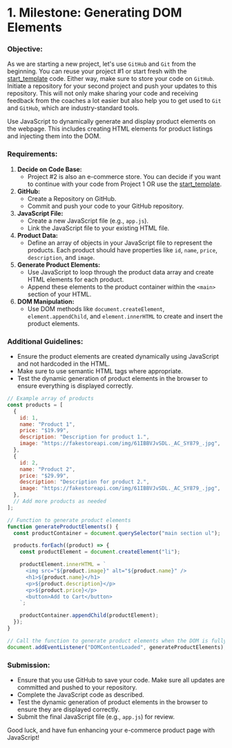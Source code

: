 # 1. Milestone: Generating DOM Elements

### Objective:

As we are starting a new project, let's use `GitHub` and `Git` from the beginning. You can reuse your project #1 or start fresh with the [start_template](https://github.com/ReDI-School/fullstack_bootcamp/tree/main/projects/02_javascript/start_template) code. Either way, make sure to store your code on `GitHub`. Initiate a repository for your second project and push your updates to this repository. This will not only make sharing your code and receiving feedback from the coaches a lot easier but also help you to get used to `Git` and `GitHub`, which are industry-standard tools. 

Use JavaScript to dynamically generate and display product elements on the webpage. This includes creating HTML elements for product listings and injecting them into the DOM.

### Requirements:
1. **Decide on Code Base:**
   - Project #2 is also an e-commerce store. You can decide if you want to continue with your code from Project 1 OR use the [start_template](https://github.com/ReDI-School/fullstack_bootcamp/tree/main/projects/02_javascript/start_template).
1. **GitHub:**
   - Create a Repository on GitHub.
   - Commit and push your code to your GitHub repository.
2. **JavaScript File:**
   - Create a new JavaScript file (e.g., `app.js`).
   - Link the JavaScript file to your existing HTML file.
3. **Product Data:**
   - Define an array of objects in your JavaScript file to represent the products. Each product should have properties like `id`, `name`, `price`, `description`, and `image`.
4. **Generate Product Elements:**
   - Use JavaScript to loop through the product data array and create HTML elements for each product.
   - Append these elements to the product container within the `<main>` section of your HTML.
5. **DOM Manipulation:**
   - Use DOM methods like `document.createElement`, `element.appendChild`, and `element.innerHTML` to create and insert the product elements.

### Additional Guidelines:

- Ensure the product elements are created dynamically using JavaScript and not hardcoded in the HTML.
- Make sure to use semantic HTML tags where appropriate.
- Test the dynamic generation of product elements in the browser to ensure everything is displayed correctly.

```jsx
// Example array of products
const products = [
  {
    id: 1,
    name: "Product 1",
    price: "$19.99",
    description: "Description for product 1.",
    image: "https://fakestoreapi.com/img/61IBBVJvSDL._AC_SY879_.jpg",
  },
  {
    id: 2,
    name: "Product 2",
    price: "$29.99",
    description: "Description for product 2.",
    image: "https://fakestoreapi.com/img/61IBBVJvSDL._AC_SY879_.jpg",
  },
  // Add more products as needed
];

// Function to generate product elements
function generateProductElements() {
  const productContainer = document.querySelector("main section ul");

  products.forEach((product) => {
    const productElement = document.createElement("li");

    productElement.innerHTML = `
      <img src="${product.image}" alt="${product.name}" />
      <h1>${product.name}</h1>
      <p>${product.description}</p>
      <p>${product.price}</p>
      <button>Add to Cart</button>
    `;

    productContainer.appendChild(productElement);
  });
}

// Call the function to generate product elements when the DOM is fully loaded
document.addEventListener("DOMContentLoaded", generateProductElements);
```

### Submission:
- Ensure that you use GitHub to save your code. Make sure all updates are committed and pushed to your repository. 
- Complete the JavaScript code as described.
- Test the dynamic generation of product elements in the browser to ensure they are displayed correctly.
- Submit the final JavaScript file (e.g., `app.js`) for review.

Good luck, and have fun enhancing your e-commerce product page with JavaScript!
